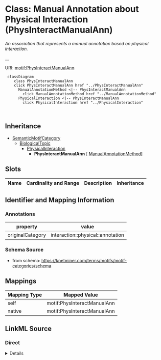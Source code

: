 

# Class: Manual Annotation about Physical Interaction (PhysInteractManualAnn) 


_An association that represents a manual annotation based on physical interaction._

__





URI: [motif:PhysInteractManualAnn](https://knetminer.com/terms/motifs/motif-categories/PhysInteractManualAnn)






```mermaid
 classDiagram
    class PhysInteractManualAnn
    click PhysInteractManualAnn href "../PhysInteractManualAnn"
      ManualAnnotationMethod <|-- PhysInteractManualAnn
        click ManualAnnotationMethod href "../ManualAnnotationMethod"
      PhysicalInteraction <|-- PhysInteractManualAnn
        click PhysicalInteraction href "../PhysicalInteraction"
      
      
```





## Inheritance
* [SemanticMotifCategory](SemanticMotifCategory.md)
    * [BiologicalTopic](BiologicalTopic.md)
        * [PhysicalInteraction](PhysicalInteraction.md)
            * **PhysInteractManualAnn** [ [ManualAnnotationMethod](ManualAnnotationMethod.md)]



## Slots

| Name | Cardinality and Range | Description | Inheritance |
| ---  | --- | --- | --- |









## Identifier and Mapping Information





### Annotations

| property | value |
| --- | --- |
| originalCategory | interaction::physical::annotation |




### Schema Source


* from schema: https://knetminer.com/terms/motifs/motif-categories/schema




## Mappings

| Mapping Type | Mapped Value |
| ---  | ---  |
| self | motif:PhysInteractManualAnn |
| native | motif:PhysInteractManualAnn |







## LinkML Source

<!-- TODO: investigate https://stackoverflow.com/questions/37606292/how-to-create-tabbed-code-blocks-in-mkdocs-or-sphinx -->

### Direct

<details>
```yaml
name: PhysInteractManualAnn
annotations:
  originalCategory:
    tag: originalCategory
    value: interaction::physical::annotation
description: 'An association that represents a manual annotation based on physical
  interaction.

  '
title: Manual Annotation about Physical Interaction
notes:
- 'original category no: 2.6'
from_schema: https://knetminer.com/terms/motifs/motif-categories/schema
is_a: PhysicalInteraction
mixins:
- ManualAnnotationMethod

```
</details>

### Induced

<details>
```yaml
name: PhysInteractManualAnn
annotations:
  originalCategory:
    tag: originalCategory
    value: interaction::physical::annotation
description: 'An association that represents a manual annotation based on physical
  interaction.

  '
title: Manual Annotation about Physical Interaction
notes:
- 'original category no: 2.6'
from_schema: https://knetminer.com/terms/motifs/motif-categories/schema
is_a: PhysicalInteraction
mixins:
- ManualAnnotationMethod

```
</details>